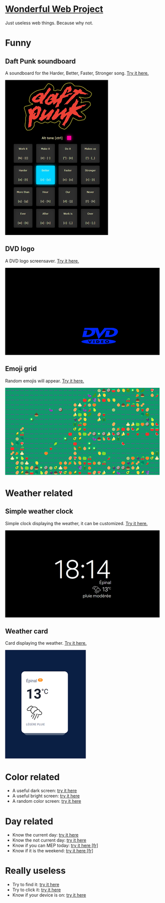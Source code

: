 # [Wonderful Web Project](https://flozone.github.io/wonderful_web/)

Just useless web things. Because why not.

# Funny

## Daft Punk soundboard

A soundboard for the Harder, Better, Faster, Stronger song. [Try it here.](daft_punk/)

![Screenshot](daft_punk/screenshot.png)

## DVD logo

A DVD logo screensaver. [Try it here.](dvd/)

![Screenshot](dvd/screenshot.png)

## Emoji grid

Random emojis will appear. [Try it here.](emoji_grid/)

![Screenshot](emoji_grid/screenshot.png)

# Weather related

## Simple weather clock

Simple clock displaying the weather, it can be customized. [Try it here.](simple_weather_clock/)

![Screenshot](simple_weather_clock/screenshot.png)

## Weather card

Card displaying the weather. [Try it here.](weather_card/)

![Screenshot](weather_card/screenshot.png)

# Color related

* A useful dark screen: [try it here](blackscreen/)
* A useful bright screen: [try it here](whitescreen/)
* A random color screen: [try it here](random_color/)

# Day related

* Know the current day: [try it here](today/)
* Know the not current day: [try it here](not_today/)
* Know if you can MEP today: [try it here [fr]](est_ce_quon_met_en_prod_aujourdhui/)
* Know if it is the weekend: [try it here [fr]](est_ce_que_cest_le_weekend/)

# Really useless

* Try to find it: [try it here](hide_and_seek/)
* Try to click it: [try it here](runaway_button/)
* Know if your device is on: [try it here](is_my_device_on/)
